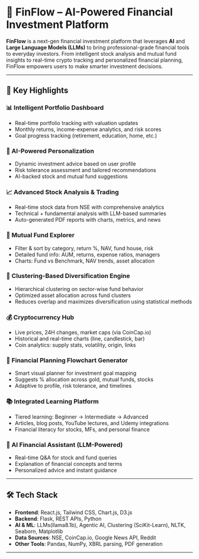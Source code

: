 # 🚀 FinFlow – AI-Powered Financial Investment Platform

**FinFlow** is a next-gen financial investment platform that leverages **AI** and **Large Language Models (LLMs)** to bring professional-grade financial tools to everyday investors. From intelligent stock analysis and mutual fund insights to real-time crypto tracking and personalized financial planning, FinFlow empowers users to make smarter investment decisions.

---

## 🌟 Key Highlights

### 📊 Intelligent Portfolio Dashboard
- Real-time portfolio tracking with valuation updates
- Monthly returns, income-expense analytics, and risk scores
- Goal progress tracking (retirement, education, home, etc.)

### 🧠 AI-Powered Personalization
- Dynamic investment advice based on user profile
- Risk tolerance assessment and tailored recommendations
- AI-backed stock and mutual fund suggestions

### 📈 Advanced Stock Analysis & Trading
- Real-time stock data from NSE with comprehensive analytics
- Technical + fundamental analysis with LLM-based summaries
- Auto-generated PDF reports with charts, metrics, and news

### 💼 Mutual Fund Explorer
- Filter & sort by category, return %, NAV, fund house, risk
- Detailed fund info: AUM, returns, expense ratios, managers
- Charts: Fund vs Benchmark, NAV trends, asset allocation

### 🔄 Clustering-Based Diversification Engine
- Hierarchical clustering on sector-wise fund behavior
- Optimized asset allocation across fund clusters
- Reduces overlap and maximizes diversification using statistical methods

### 💰 Cryptocurrency Hub
- Live prices, 24H changes, market caps (via CoinCap.io)
- Historical and real-time charts (line, candlestick, bar)
- Coin analytics: supply stats, volatility, origin, links

### 🧭 Financial Planning Flowchart Generator
- Smart visual planner for investment goal mapping
- Suggests % allocation across gold, mutual funds, stocks
- Adaptive to profile, risk tolerance, and timelines

### 📚 Integrated Learning Platform
- Tiered learning: Beginner → Intermediate → Advanced
- Articles, blog posts, YouTube lectures, and Udemy integrations
- Financial literacy for stocks, MFs, and personal finance

### 🤖 AI Financial Assistant (LLM-Powered)
- Real-time Q&A for stock and fund queries
- Explanation of financial concepts and terms
- Personalized advice and instant guidance

---

## 🛠️ Tech Stack

- **Frontend**: React.js, Tailwind CSS, Chart.js, D3.js
- **Backend**: Flask, REST APIs, Python
- **AI & ML**: LLMs(llama8.1b), Agentic AI, Clustering (SciKit-Learn), NLTK, Seaborn, Matplotlib
- **Data Sources**: NSE, CoinCap.io, Google News API, Reddit
- **Other Tools**: Pandas, NumPy, XBRL parsing, PDF generation

---


